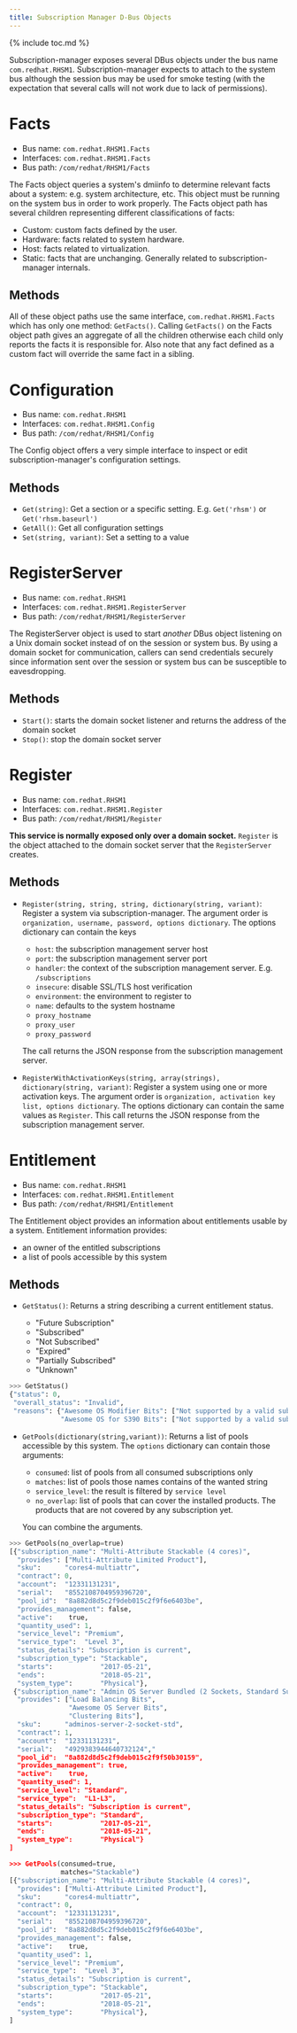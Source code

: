 ```yaml
---
title: Subscription Manager D-Bus Objects
---
```

{% include toc.md %}

Subscription-manager exposes several DBus objects under the bus name
`com.redhat.RHSM1`.  Subscription-manager expects to attach to the system bus
although the session bus may be used for smoke testing (with the expectation
that several calls will not work due to lack of permissions).

# Facts
* Bus name: `com.redhat.RHSM1.Facts`
* Interfaces: `com.redhat.RHSM1.Facts`
* Bus path: `/com/redhat/RHSM1/Facts`

The Facts object queries a system's dmiinfo to determine relevant facts about a
system: e.g. system architecture, etc.  This object must be running on the
system bus in order to work properly.  The Facts object path has several
children representing different classifications of facts:

* Custom: custom facts defined by the user.
* Hardware: facts related to system hardware.
* Host: facts related to virtualization.
* Static: facts that are unchanging.  Generally related to subscription-manager
  internals.

## Methods
All of these object paths use the same interface, `com.redhat.RHSM1.Facts` which
has only one method: `GetFacts()`.  Calling `GetFacts()` on the Facts object
path gives an aggregate of all the children otherwise each child only reports
the facts it is responsible for.  Also note that any fact defined as a custom
fact will override the same fact in a sibling.

# Configuration
* Bus name: `com.redhat.RHSM1`
* Interfaces: `com.redhat.RHSM1.Config`
* Bus path: `/com/redhat/RHSM1/Config`

The Config object offers a very simple interface to inspect or edit
subscription-manager's configuration settings.

## Methods
* `Get(string)`: Get a section or a specific setting.  E.g. `Get('rhsm')` or
  `Get('rhsm.baseurl')`
* `GetAll()`: Get all configuration settings
* `Set(string, variant)`: Set a setting to a value

# RegisterServer
* Bus name: `com.redhat.RHSM1`
* Interfaces: `com.redhat.RHSM1.RegisterServer`
* Bus path: `/com/redhat/RHSM1/RegisterServer`

The RegisterServer object is used to start *another* DBus object listening on a
Unix domain socket instead of on the session or system bus.  By using a domain
socket for communication, callers can send credentials securely since
information sent over the session or system bus can be susceptible to
eavesdropping.

## Methods
* `Start()`: starts the domain socket listener and returns the address of the
  domain socket
* `Stop()`: stop the domain socket server

# Register
* Bus name: `com.redhat.RHSM1`
* Interfaces: `com.redhat.RHSM1.Register`
* Bus path: `/com/redhat/RHSM1/Register`

**This service is normally exposed only over a domain socket.**  `Register` is
the object attached to the domain socket server that the `RegisterServer`
creates.

## Methods
* `Register(string, string, string, dictionary(string, variant)`: Register a
  system via subscription-manager.  The argument order is `organization,
  username, password, options dictionary`.  The options dictionary can contain
  the keys

  * `host`: the subscription management server host
  * `port`: the subscription management server port
  * `handler`: the context of the subscription management server.  E.g.
    `/subscriptions`
  * `insecure`: disable SSL/TLS host verification
  * `environment`: the environment to register to
  * `name`: defaults to the system hostname
  * `proxy_hostname`
  * `proxy_user`
  * `proxy_password`

  The call returns the JSON response from the subscription management server.

* `RegisterWithActivationKeys(string, array(strings), dictionary(string,
  variant)`: Register a system using one or more activation keys.  The argument
  order is `organization, activation key list, options dictionary`.  The options
  dictionary can contain the same values as `Register`.  This call returns the
  JSON response from the subscription management server.

# Entitlement
* Bus name: `com.redhat.RHSM1`
* Interfaces: `com.redhat.RHSM1.Entitlement`
* Bus path: `/com/redhat/RHSM1/Entitlement`

The Entitlement object provides an information about entitlements usable by a system.
Entitlement information provides:

   * an owner of the entitled subscriptions
   * a list of pools accessible by this system
   
## Methods
* `GetStatus()`: Returns a string describing a current entitlement status.

   * "Future Subscription"
   * "Subscribed"
   * "Not Subscribed"
   * "Expired"
   * "Partially Subscribed"
   * "Unknown"

```python
>>> GetStatus()
{"status": 0,
 "overall_status": "Invalid",
 "reasons": {"Awesome OS Modifier Bits": ["Not supported by a valid subscription."]
             "Awesome OS for S390 Bits": ["Not supported by a valid subscription."]}]}
```

* `GetPools(dictionary(string,variant))`: Returns a list of pools accessible by this system. 
  The `options` dictionary can contain those arguments:

  * `consumed`: list of pools from all consumed subscriptions only
  * `matches`: list of pools those names contains of the wanted string
  * `service_level`: the result is filtered by `service level`
  * `no_overlap`: list of pools that can cover the installed products. 
    The products that are not covered by any subscription yet.

  You can combine the arguments.

```python
>>> GetPools(no_overlap=true)
[{"subscription_name": "Multi-Attribute Stackable (4 cores)",
  "provides": ["Multi-Attribute Limited Product"],
  "sku":      "cores4-multiattr",
  "contract": 0,
  "account":  "12331131231", 
  "serial":   "8552108704959396720",
  "pool_id":  "8a882d8d5c2f9deb015c2f9f6e6403be",
  "provides_management": false,
  "active":    true,
  "quantity_used": 1,
  "service_level": "Premium",
  "service_type":  "Level 3",
  "status_details": "Subscription is current",
  "subscription_type": "Stackable",
  "starts":            "2017-05-21",
  "ends":              "2018-05-21",
  "system_type":       "Physical"},
 {"subscription_name": "Admin OS Server Bundled (2 Sockets, Standard Support)",
  "provides": ["Load Balancing Bits",
               "Awesome OS Server Bits",
               "Clustering Bits"],
  "sku":      "adminos-server-2-socket-std",
  "contract": 1,
  "account":  "12331131231", 
  "serial":   "4929383944640732124","
  "pool_id":  "8a882d8d5c2f9deb015c2f9f50b30159",
  "provides_management": true,
  "active":    true,
  "quantity_used": 1,
  "service_level": "Standard",
  "service_type":  "L1-L3",
  "status_details": "Subscription is current",
  "subscription_type": "Standard",
  "starts":            "2017-05-21",
  "ends":              "2018-05-21",
  "system_type":       "Physical"}
]

>>> GetPools(consumed=true,
             matches="Stackable")
[{"subscription_name": "Multi-Attribute Stackable (4 cores)",
  "provides": ["Multi-Attribute Limited Product"],
  "sku":      "cores4-multiattr",
  "contract": 0,
  "account":  "12331131231", 
  "serial":   "8552108704959396720",
  "pool_id":  "8a882d8d5c2f9deb015c2f9f6e6403be",
  "provides_management": false,
  "active":    true,
  "quantity_used": 1,
  "service_level": "Premium",
  "service_type":  "Level 3",
  "status_details": "Subscription is current",
  "subscription_type": "Stackable",
  "starts":            "2017-05-21",
  "ends":              "2018-05-21",
  "system_type":       "Physical"},
]
```
